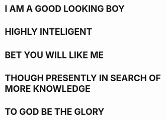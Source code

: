 # I AM A GOOD LOOKING BOY
# HIGHLY INTELIGENT
# BET YOU WILL LIKE ME
# THOUGH PRESENTLY IN SEARCH OF MORE KNOWLEDGE
# TO GOD BE THE GLORY
